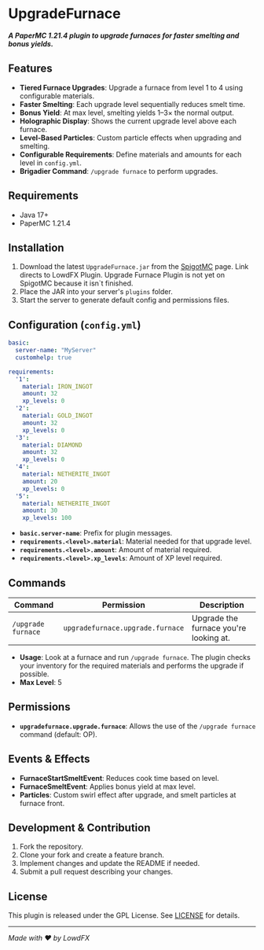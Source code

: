 # UpgradeFurnace

_**A PaperMC 1.21.4 plugin to upgrade furnaces for faster smelting and bonus yields.**_

## Features

- **Tiered Furnace Upgrades**: Upgrade a furnace from level 1 to 4 using configurable materials.
- **Faster Smelting**: Each upgrade level sequentially reduces smelt time.
- **Bonus Yield**: At max level, smelting yields 1–3× the normal output.
- **Holographic Display**: Shows the current upgrade level above each furnace.
- **Level-Based Particles**: Custom particle effects when upgrading and smelting.
- **Configurable Requirements**: Define materials and amounts for each level in `config.yml`.
- **Brigadier Command**: `/upgrade furnace` to perform upgrades.

## Requirements

- Java 17+
- PaperMC 1.21.4

## Installation

1. Download the latest `UpgradeFurnace.jar` from the [SpigotMC](https://www.spigotmc.org/resources/upgrade-furnace.124315/) page. Link directs to LowdFX Plugin. Upgrade Furnace Plugin is not yet on SpigotMC because it isn`t finished.
2. Place the JAR into your server's `plugins` folder.
3. Start the server to generate default config and permissions files.

## Configuration (`config.yml`)

```yaml
basic:
  server-name: "MyServer"
  customhelp: true

requirements:
  '1':
    material: IRON_INGOT
    amount: 32
    xp_levels: 0
  '2':
    material: GOLD_INGOT
    amount: 32
    xp_levels: 0
  '3':
    material: DIAMOND
    amount: 32
    xp_levels: 0
  '4':
    material: NETHERITE_INGOT
    amount: 20
    xp_levels: 0
  '5':
    material: NETHERITE_INGOT
    amount: 30
    xp_levels: 100
```

- **`basic.server-name`**: Prefix for plugin messages.
- **`requirements.<level>.material`**: Material needed for that upgrade level.
- **`requirements.<level>.amount`**: Amount of material required.
- **`requirements.<level>.xp_levels`**: Amount of XP level required.

## Commands

| Command                   | Permission                         | Description                             |
|---------------------------|------------------------------------|-----------------------------------------|
| `/upgrade furnace`        | `upgradefurnace.upgrade.furnace`   | Upgrade the furnace you're looking at.  |

- **Usage**: Look at a furnace and run `/upgrade furnace`. The plugin checks your inventory for the required materials and performs the upgrade if possible.
- **Max Level**: 5

## Permissions

- **`upgradefurnace.upgrade.furnace`**: Allows the use of the `/upgrade furnace` command (default: OP).

## Events & Effects

- **FurnaceStartSmeltEvent**: Reduces cook time based on level.
- **FurnaceSmeltEvent**: Applies bonus yield at max level.
- **Particles**: Custom swirl effect after upgrade, and smelt particles at furnace front.

## Development & Contribution

1. Fork the repository.
2. Clone your fork and create a feature branch.
3. Implement changes and update the README if needed.
4. Submit a pull request describing your changes.

## License

This plugin is released under the GPL License. See [LICENSE](LICENSE) for details.

---
*Made with ❤️ by LowdFX*

